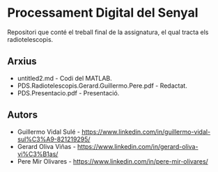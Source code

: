 # Processament Digital del Senyal
Repositori que conté el treball final de la assignatura, el qual tracta els radiotelescopis.

## Arxius
+ untitled2.md - Codi del MATLAB.
+ PDS.Radiotelescopis.Gerard.Guillermo.Pere.pdf - Redactat.
+ PDS.Presentacio.pdf - Presentació.

## Autors
+ Guillermo Vidal Sulé - https://www.linkedin.com/in/guillermo-vidal-sul%C3%A9-821219295/
+ Gerard Oliva Viñas - https://www.linkedin.com/in/gerard-oliva-vi%C3%B1as/
+ Pere Mir Olivares - https://www.linkedin.com/in/pere-mir-olivares/
